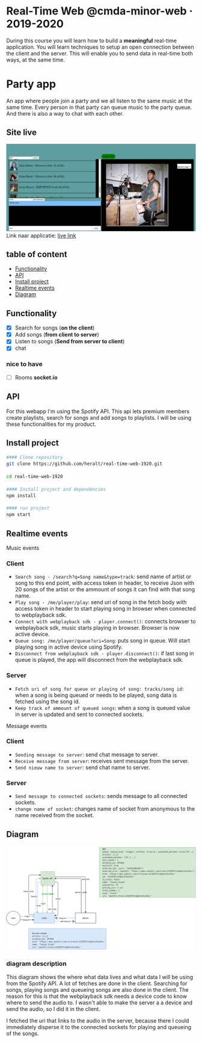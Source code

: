 # Real-Time Web @cmda-minor-web · 2019-2020

During this course you will learn how to build a **meaningful** real-time application. You will learn techniques to setup an open connection between the client and the server. This will enable you to send data in real-time both ways, at the same time.

# Party app 
An app where people join a party and we all listen to the same music at the same time. Every person in that party can queue music to the 
party queue. And there is also a way to chat with each other.

## Site live
![Prototype image](images/prototype_image.png)
Link naar applicatie: [live link](https://chat-spotify.herokuapp.com/)

## table of content
- [Functionality](#Functionality)
- [API](#API)
- [Install project](#Install-project)
- [Realtime events](#Realtime-events)
- [Diagram](#Diagram)

## Functionality
- [x] Search for songs (**on the client**)
- [x] Add songs (**from client to server**)
- [x] Listen to songs (**Send from server to client**)
- [x] chat 
### nice to have 
- [ ] Rooms **socket.io**
## API
For this webapp I'm using the Spotify API. This api lets premium members create playlists, search for songs and add songs 
to playlists. I will be using these functionalities for my product. 
## Install project
```bash
#### Clone repository
git clone https://github.com/heralt/real-time-web-1920.git

cd real-time-web-1920

#### Install project and dependencies
npm install

#### run project
npm start
```
## Realtime events
Music events
### Client
- `Search song - /search?q=Song name&type=track`: send name of artist or song to this end point, with access token in header, to receive Json with 20 songs of the artist or the ammount of songs it can find with that song name. 
- `Play song - /me/player/play`: send uri of song in the fetch body with access token in header to start playing song in browser when connected to webplayback sdk.
- `Connect with webplayback sdk - player.connect()`: connects browser to webplayback sdk, music starts playing in browser. Browser is now active device.
- `Queue song: /me/player/queue?uri=Song`: puts song in queue. Will start playing song in active device using Spotify.
- `Disconnect from webplayback sdk - player.disconnect()`: if last song in queue is played, the app will disconnect from the webplayback sdk.
### Server
- `Fetch uri of song for queue or playing of song: tracks/song id`: when a song is being queued or needs to be played, song data is fetched using the song id.  
- `Keep track of ammount of queued songs`: when a song is queued value in server is updated and sent to connected sockets.

Message events
### Client
- `Sending message to server`: send chat message to server.
- `Receive message from server`: receives sent message from the server.
- `Send nieuw name to server`: send chat name to server.
### Server
- `Send message to connected sockets`: sends message to all connected sockets.
- `change name of socket`: changes name of socket from anonymous to the name received from the socket.

## Diagram
![Image of wireframe](images/Spotify_diagram.png)

### diagram description

This diagram shows the where what data lives and what data I will be using from the Spotify API. A lot of fetches are done in the client. Searching for songs, playing songs and queueing songs are also done in the client. The reason for this is that the webplayback sdk needs a device code to know where to send the audio to. I wasn't able to make the server a a device and send the audio, so I did it in the client.

I fetched the uri that links to the audio in the server, because there I could immediately disperse it to the connected sockets for playing and queueing of the songs.

<!-- Add a link to your live demo in Github Pages 🌐-->

<!-- ☝️ replace this description with a description of your own work -->

<!-- replace the code in the /docs folder with your own, so you can showcase your work with GitHub Pages 🌍 -->

<!-- Add a nice image here at the end of the week, showing off your shiny frontend 📸 -->

<!-- Maybe a table of contents here? 📚 -->

<!-- How about a section that describes how to install this project? 🤓 -->

<!-- ...but how does one use this project? What are its features 🤔 -->

<!-- What external data source is featured in your project and what are its properties 🌠 -->

<!-- This would be a good place for your data life cycle ♻️-->

<!-- Maybe a checklist of done stuff and stuff still on your wishlist? ✅ -->

<!-- How about a license here? 📜  -->

[rubric]: https://docs.google.com/spreadsheets/d/e/2PACX-1vSd1I4ma8R5mtVMyrbp6PA2qEInWiOialK9Fr2orD3afUBqOyvTg_JaQZ6-P4YGURI-eA7PoHT8TRge/pubhtml
